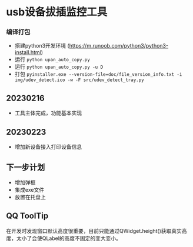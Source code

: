 # usb设备拔插监控工具

### 编译打包
- 搭建python3开发环境 (https://m.runoob.com/python3/python3-install.html)
- 运行 `python upan_auto_copy.py`
- 运行 `python upan_auto_copy.py -u D`
- 打包 `pyinstaller.exe --version-file=doc/file_version_info.txt -i img/udev_detect.ico -w -F src/udev_detect_tray.py`

## 20230216
- 工具主体完成，功能基本实现

## 20230223
- 增加新设备接入打印设备信息

## 下一步计划
- 增加弹框
- 集成exe文件
- 放置在托盘上

## QQ ToolTip
在开发时发现窗口默认高度很重要，目前只能通过QWidget.height()获取真实高度，太小了会使QLabel的高度不固定的变大变小。